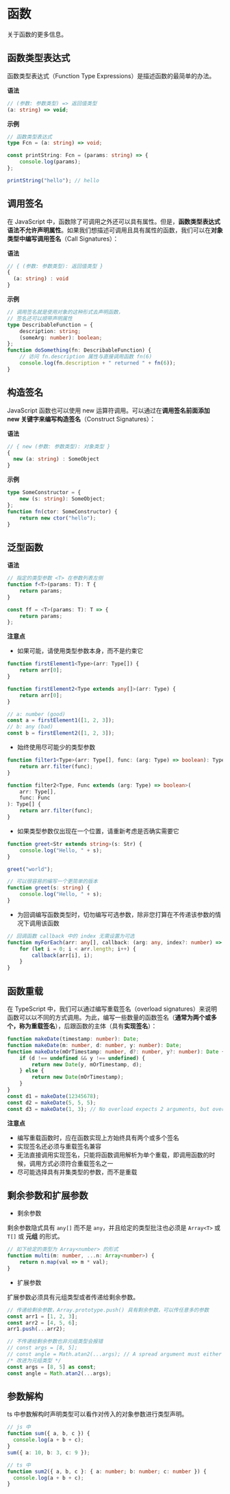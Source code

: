 # 函数

关于函数的更多信息。

## 函数类型表达式

函数类型表达式（Function Type Expressions）是描述函数的最简单的办法。

**语法**

```ts
// (参数: 参数类型) => 返回值类型
(a: string) => void;
```

**示例**

```ts
// 函数类型表达式
type Fcn = (a: string) => void;

const printString: Fcn = (params: string) => {
	console.log(params);
};

printString("hello"); // hello
```

## 调用签名

在 JavaScript 中，函数除了可调用之外还可以具有属性。但是，**函数类型表达式语法不允许声明属性**。如果我们想描述可调用且具有属性的函数，我们可以在**对象类型中编写调用签名**（Call Signatures）：

**语法**

```ts
// { (参数: 参数类型): 返回值类型 }
{
  (a: string) : void
}
```

**示例**

```ts
// 调用签名就是使用对象的这种形式去声明函数，
// 签名还可以顺带声明属性
type DescribableFunction = {
	description: string;
	(someArg: number): boolean;
};
function doSomething(fn: DescribableFunction) {
	// 访问 fn.description 属性与直接调用函数 fn(6)
	console.log(fn.description + " returned " + fn(6));
}
```

## 构造签名

JavaScript 函数也可以使用 new 运算符调用。可以通过在**调用签名前面添加 new 关键字来编写构造签名**（Construct Signatures）：

**语法**

```ts
// { new (参数: 参数类型): 对象类型 }
{
  new (a: string) : SomeObject
}
```

**示例**

```ts
type SomeConstructor = {
	new (s: string): SomeObject;
};
function fn(ctor: SomeConstructor) {
	return new ctor("hello");
}
```

## 泛型函数

**语法**

```ts
// 指定的类型参数 <T> 在参数列表左侧
function f<T>(params: T): T {
	return params;
}

const ff = <T>(params: T): T => {
	return params;
};
```

**注意点**

- 如果可能，请使用类型参数本身，而不是约束它

```ts
function firstElement1<Type>(arr: Type[]) {
	return arr[0];
}

function firstElement2<Type extends any[]>(arr: Type) {
	return arr[0];
}

// a: number (good)
const a = firstElement1([1, 2, 3]);
// b: any (bad)
const b = firstElement2([1, 2, 3]);
```

- 始终使用尽可能少的类型参数

```ts
function filter1<Type>(arr: Type[], func: (arg: Type) => boolean): Type[] {
	return arr.filter(func);
}

function filter2<Type, Func extends (arg: Type) => boolean>(
	arr: Type[],
	func: Func
): Type[] {
	return arr.filter(func);
}
```

- 如果类型参数仅出现在一个位置，请重新考虑是否确实需要它

```ts
function greet<Str extends string>(s: Str) {
	console.log("Hello, " + s);
}

greet("world");

// 可以很容易的编写一个更简单的版本
function greet(s: string) {
	console.log("Hello, " + s);
}
```

- 为回调编写函数类型时，切勿编写可选参数，除非您打算在不传递该参数的情况下调用该函数

```ts
// 回调函数 callback 中的 index 无需设置为可选
function myForEach(arr: any[], callback: (arg: any, index?: number) => void) {
	for (let i = 0; i < arr.length; i++) {
		callback(arr[i], i);
	}
}
```

## 函数重载

在 TypeScript 中，我们可以通过编写重载签名（overload signatures）来说明函数可以以不同的方式调用。为此，编写一些数量的函数签名（**通常为两个或多个，称为重载签名**），后跟函数的主体（具有**实现签名**）：

```ts
function makeDate(timestamp: number): Date;
function makeDate(m: number, d: number, y: number): Date;
function makeDate(mOrTimestamp: number, d?: number, y?: number): Date {
	if (d !== undefined && y !== undefined) {
		return new Date(y, mOrTimestamp, d);
	} else {
		return new Date(mOrTimestamp);
	}
}
const d1 = makeDate(12345678);
const d2 = makeDate(5, 5, 5);
const d3 = makeDate(1, 3); // No overload expects 2 arguments, but overloads do exist that expect either 1 or 3 arguments.
```

**注意点**

- 编写重载函数时，应在函数实现上方始终具有两个或多个签名
- 实现签名还必须与重载签名兼容
- 无法直接调用实现签名，只能将函数调用解析为单个重载，即调用函数的时候，调用方式必须符合重载签名之一
- 尽可能选择具有并集类型的参数，而不是重载

## 剩余参数和扩展参数

- 剩余参数

剩余参数隐式具有 `any[]` 而不是 `any`，并且给定的类型批注也必须是 `Array<T>` 或 `T[]` 或 **元组** 的形式。

```ts
// 如下给定的类型为 Array<number> 的形式
function multi(m: number, ...n: Array<number>) {
	return n.map(val => m * val);
}
```

- 扩展参数

扩展参数必须具有元组类型或者传递给剩余参数。

```ts
// 传递给剩余参数，Array.prototype.push() 具有剩余参数，可以传任意多的参数
const arr1 = [1, 2, 3];
const arr2 = [4, 5, 6];
arr1.push(...arr2);

// 不传递给剩余参数也非元组类型会报错
// const args = [8, 5];
// const angle = Math.atan2(...args); // A spread argument must either have a tuple type or be passed to a rest parameter.
/* 改进为元组类型 */
const args = [8, 5] as const;
const angle = Math.atan2(...args);
```

## 参数解构

ts 中参数解构时声明类型可以看作对传入的对象参数进行类型声明。

```ts
// js 中
function sum({ a, b, c }) {
  console.log(a + b + c);
}
sum({ a: 10, b: 3, c: 9 });

// ts 中
function sum2({ a, b, c }: { a: number; b: number; c: number }) {
  console.log(a + b + c);
}
```
